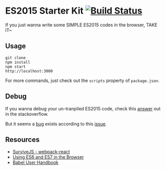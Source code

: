 # ES2015 Starter Kit [![Build Status](https://travis-ci.org/DrakeLeung/ES2015-Starter-Kit.svg?branch=test)](https://travis-ci.org/DrakeLeung/ES2015-Starter-Kit)
If you just wanna write some SIMPLE ES2015 codes in the browser, TAKE IT~

## Usage
```
git clone
npm install
npm start
http://localhost:3000
```
For more commands, just check out the `scripts` property of `package.json`.


## Debug
If you wanna debug your un-tranpiled ES2015 code, check this [answer](http://stackoverflow.com/questions/27626764/configure-webpack-to-allow-browser-debugging) out in the stackoverflow.

But it seems a [bug](http://stackoverflow.com/questions/27626764/configure-webpack-to-allow-browser-debugging) exists according to this [issue](http://stackoverflow.com/questions/27626764/configure-webpack-to-allow-browser-debugging).

## Resources
- [SurviveJS - webpack-react](http://survivejs.com/webpack_react/developing_with_webpack/)
- [Using ES6 and ES7 in the Browser](http://jamesknelson.com/using-es6-in-the-browser-with-babel-6-and-webpack/)
- [Babel User Handbook](https://github.com/thejameskyle/babel-handbook/blob/master/translations/en/user-handbook.md#babel-runtime)
